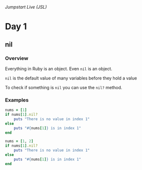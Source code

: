 _Jumpstart Live (JSL)_
# Day 1
## nil

### Overview
Everything in Ruby is an object. Even `nil` is an object.

`nil` is the default value of many variables before they hold a value

To check if something is `nil` you can use the `nil?` method.

### Examples

```ruby
nums = [1]
if nums[1].nil?
	puts "There is no value in index 1"
else 
	puts "#{nums[1]} is in index 1"
end

nums = [1, 2]
if nums[1].nil?
	puts "There is no value in index 1"
else 
	puts "#{nums[1]} is in index 1"
end
```
